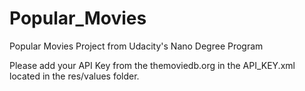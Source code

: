 # Popular_Movies
Popular Movies Project from Udacity's Nano Degree Program

Please add your API Key from the themoviedb.org in the API_KEY.xml located in the res/values folder.
